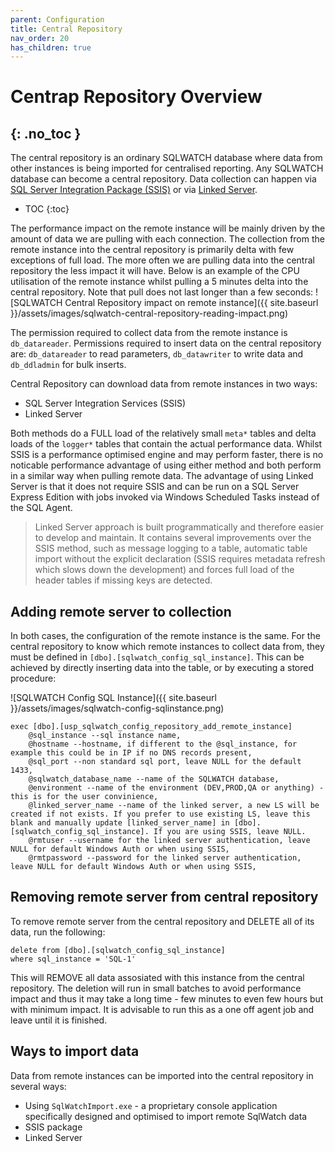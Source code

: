 ```yaml
---
parent: Configuration
title: Central Repository
nav_order: 20
has_children: true
---
```


# Centrap Repository Overview
{: .no_toc }
---

The central repository is an ordinary SQLWATCH database where data from other instances is being imported for centralised reporting. Any SQLWATCH database can become a central repository. Data collection can happen via [SQL Server Integration Package (SSIS)](https://docs.microsoft.com/en-us/sql/integration-services/sql-server-integration-services) or via [Linked Server](https://docs.microsoft.com/en-us/sql/relational-databases/linked-servers/linked-servers-database-engine). 

- TOC 
{:toc}

The performance impact on the remote instance will be mainly driven by the amount of data we are pulling with each connection. The collection from the remote instance into the central repository is primarily delta with few exceptions of full load. The more often we are pulling data into the central repository the less impact it will have. Below is an example of the CPU utilisation of the remote instance whilst pulling a 5 minutes delta into the central repository. Note that pull does not last longer than a few seconds:
![SQLWATCH Central Repository impact on remote instance]({{ site.baseurl }}/assets/images/sqlwatch-central-repository-reading-impact.png)

The permission required to collect data from the remote instance is `db_datareader`. Permissions required to insert data on the central repository are: `db_datareader` to read parameters, `db_datawriter` to write data and `db_ddladmin` for bulk inserts.

Central Repository can download data from remote instances in two ways:

- SQL Server Integration Services (SSIS)
- Linked Server

Both methods do a FULL load of the relatively small `meta*` tables and delta loads of the `logger*` tables that contain the actual performance data. Whilst SSIS is a performance optimised engine and may perform faster, there is no noticable performance advantage of using either method and both perform in a similar way when pulling remote data. The advantage of using Linked Server is that it does not require SSIS and can be run on a SQL Server Express Edition with jobs invoked via Windows Scheduled Tasks instead of the SQL Agent.

>Linked Server approach is built programmatically and therefore easier to develop and maintain. It contains several improvements over the SSIS method, such as message logging to a table, automatic table import without the explicit declaration (SSIS requires metadata refresh which slows down the development) and forces full load of the header tables if missing keys are detected.

## Adding remote server to collection
In both cases, the configuration of the remote instance is the same. For the central repository to know which remote instances to collect data from, they must be defined in `[dbo].[sqlwatch_config_sql_instance]`. This can be achieved by directly inserting data into the table, or by executing a stored procedure:

![SQLWATCH Config SQL Instance]({{ site.baseurl }}/assets/images/sqlwatch-config-sqlinstance.png)

```
exec [dbo].[usp_sqlwatch_config_repository_add_remote_instance]
    @sql_instance --sql instance name,
    @hostname --hostname, if different to the @sql_instance, for example this could be in IP if no DNS records present,
    @sql_port --non standard sql port, leave NULL for the default 1433,
    @sqlwatch_database_name --name of the SQLWATCH database,
    @environment --name of the environment (DEV,PROD,QA or anything) - this is for the user convinience,
    @linked_server_name --name of the linked server, a new LS will be created if not exists. If you prefer to use existing LS, leave this blank and manually update [linked_server_name] in [dbo].[sqlwatch_config_sql_instance]. If you are using SSIS, leave NULL. 
    @rmtuser --username for the linked server authentication, leave NULL for default Windows Auth or when using SSIS,
    @rmtpassword --password for the linked server authentication, leave NULL for default Windows Auth or when using SSIS,
```
## Removing remote server from central repository
To remove remote server from the central repository and DELETE all of its data, run the following:
```
delete from [dbo].[sqlwatch_config_sql_instance]
where sql_instance = 'SQL-1'
```
This will REMOVE all data assosiated with this instance from the central repository. The deletion will run in small batches to avoid performance impact and thus it may take a long time - few minutes to even few hours but with minimum impact. It is advisable to run this as a one off agent job and leave until it is finished. 

## Ways to import data

Data from remote instances can be imported into the central repository in several ways:
* Using `SqlWatchImport.exe` - a proprietary console application specifically designed and optimised to import remote SqlWatch data
* SSIS package
* Linked Server  